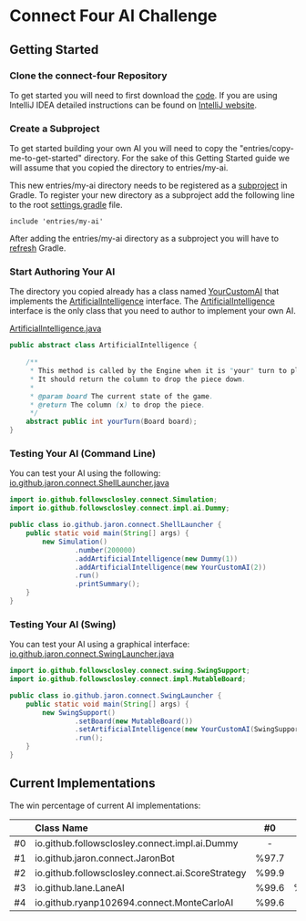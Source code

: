 # Connect Four AI Challenge

## Getting Started

### Clone the connect-four Repository

To get started you will need to first download the [code](https://github.com/followsclosely/connect-four). If you are
using IntelliJ IDEA detailed instructions can be found on
[IntelliJ website](https://www.jetbrains.com/help/idea/manage-projects-hosted-on-github.html).

### Create a Subproject

To get started building your own AI you will need to copy the "entries/copy-me-to-get-started" directory. For the sake
of this Getting Started guide we will assume that you copied the directory to entries/my-ai.

This new entries/my-ai directory needs to be registered as a
[subproject](https://docs.gradle.org/current/userguide/multi_project_builds.html)
in Gradle. To register your new directory as a subproject add the following line to the root
[settings.gradle](https://github.com/followsclosely/connect-four/blob/master/settings.gradle) file.

```properties
include 'entries/my-ai'
```

After adding the entries/my-ai directory as a subproject you will have to
[refresh](https://www.jetbrains.com/help/idea/work-with-gradle-projects.html#gradle_refresh_project)
Gradle.

### Start Authoring Your AI

The directory you copied already has a class
named [YourCustomAI](https://github.com/followsclosely/connect-four/blob/master/entries/copy-me-to-get-started/src/main/java/YourCustomAI.java)
that implements the
[ArtificialIntelligence](https://github.com/followsclosely/connect-four/blob/master/core/src/main/java/net/wilson/games/connect/ArtificialIntelligence)
interface. The
[ArtificialIntelligence](https://github.com/followsclosely/connect-four/blob/master/core/src/main/java/net/wilson/games/connect/ArtificialIntelligence)
interface is the only class that you need to author to implement your own AI.

[ArtificialIntelligence.java](https://github.com/followsclosely/connect-four/blob/master/core/src/main/java/net/wilson/games/connect/ArtificialIntelligence.java)

```java
public abstract class ArtificialIntelligence {
    
    /**
     * This method is called by the Engine when it is "your" turn to play. 
     * It should return the column to drop the piece down.
     *
     * @param board The current state of the game.
     * @return The column (x) to drop the piece.
     */
    abstract public int yourTurn(Board board);
}
```

### Testing Your AI (Command Line)

You can test your AI using the following:
[io.github.jaron.connect.ShellLauncher.java](https://github.com/followsclosely/connect-four/blob/master/entries/copy-me-to-get-started/src/main/java/io.github.jaron.connect.ShellLauncher.java)

```java
import io.github.followsclosley.connect.Simulation;
import io.github.followsclosley.connect.impl.ai.Dummy;

public class io.github.jaron.connect.ShellLauncher {
    public static void main(String[] args) {
        new Simulation()
                .number(200000)
                .addArtificialIntelligence(new Dummy(1))
                .addArtificialIntelligence(new YourCustomAI(2))
                .run()
                .printSummary();
    }
}
```

### Testing Your AI (Swing)

You can test your AI using a graphical interface:
[io.github.jaron.connect.SwingLauncher.java](https://github.com/followsclosely/connect-four/blob/master/entries/copy-me-to-get-started/src/main/java/io.github.jaron.connect.SwingLauncher.java)

```java
import io.github.followsclosley.connect.swing.SwingSupport;
import io.github.followsclosley.connect.impl.MutableBoard;

public class io.github.jaron.connect.SwingLauncher {
    public static void main(String[] args) {
        new SwingSupport()
                .setBoard(new MutableBoard())
                .setArtificialIntelligence(new YourCustomAI(SwingSupport.COMPUTER_COLOR))
                .run();
    }
}
```

## Current Implementations

The win percentage of current AI implementations:

| | Class Name |  #0 |  #1 |  #2 |  #3 |  #4 | 
| ---: | :--- |  :---: |  :---: |  :---: |  :---: |  :---: | 
| #0 | io.github.followsclosley.connect.impl.ai.Dummy |  -  |  %1.7  |  %0.1  |  %0.3  |  %0.3  | 
| #1 | io.github.jaron.connect.JaronBot |  %97.7  |  -  |  %9.5  |  %24.5  |  %4.0  | 
| #2 | io.github.followsclosley.connect.ai.ScoreStrategy |  %99.9  |  %74.7  |  -  |  %0.0  |  %46.1  | 
| #3 | io.github.lane.LaneAI |  %99.6  |  %59.899998  |  %0.0  |  -  |  %13.9  | 
| #4 | io.github.ryanp102694.connect.MonteCarloAI |  %99.6  |  %93.6  |  %51.6  |  %70.1  |  -  | 